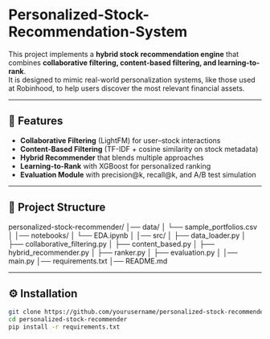 # Personalized-Stock-Recommendation-System


This project implements a **hybrid stock recommendation engine** that combines **collaborative filtering, content-based filtering, and learning-to-rank**.  
It is designed to mimic real-world personalization systems, like those used at Robinhood, to help users discover the most relevant financial assets.  

---

## 🚀 Features
- **Collaborative Filtering** (LightFM) for user–stock interactions  
- **Content-Based Filtering** (TF-IDF + cosine similarity on stock metadata)  
- **Hybrid Recommender** that blends multiple approaches  
- **Learning-to-Rank** with XGBoost for personalized ranking  
- **Evaluation Module** with precision@k, recall@k, and A/B test simulation  

---

## 📂 Project Structure
personalized-stock-recommender/
│── data/
│ └── sample_portfolios.csv
│
│── notebooks/
│ └── EDA.ipynb
│
│── src/
│ ├── data_loader.py
│ ├── collaborative_filtering.py
│ ├── content_based.py
│ ├── hybrid_recommender.py
│ ├── ranker.py
│ ├── evaluation.py
│
│── main.py
│── requirements.txt
│── README.md


---

## ⚙️ Installation
```bash
git clone https://github.com/yourusername/personalized-stock-recommender.git
cd personalized-stock-recommender
pip install -r requirements.txt
